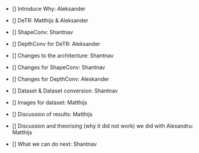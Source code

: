 - [] Introduce Why: Aleksander  

- [] DeTR: Matthijs & Aleksander  

- [] ShapeConv: Shantnav  

- [] DepthConv for DeTR: Aleksander  

- [] Changes to the architecture: Shantnav  

- [] Changes for ShapeConv: Shantnav  

- [] Changes for DepthConv: Aleskander  

- [] Dataset & Dataset conversion: Shantnav  

- [] Images for dataset: Matthijs  

- [] Discussion of results: Matthijs  

- [] Discussion and theorising (why it did not  work) we did with Alexandru: Matthijs 

- [] What we can do next: Shantnav  

